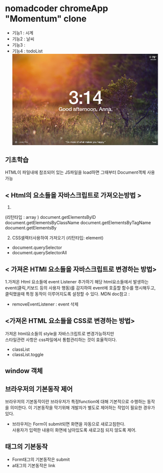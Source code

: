 # nomadcoder chromeApp "Momentum" clone
  - 기능1 : 시계
  - 기능2 : 날씨
  - 기능3 : 
  - 기능4 : todoList
![Momentum](res/momentum.png)


## 기초학습 
HTML이 파일내에 참조되어 있는 JS파일을 load하면 그때부터 Document객체 사용가능


## < Html의 요소들을 자바스크립트로 가져오는방법 >
1.
(리턴타입 : array )
document.getElementsByID
  document.getElementsByClassName
  document.getElementsByTagName
  document.getElementsBy

2. CSS셀렉터사용하여 가져오기
(리턴타입: element)
- document.querySelector
- document.querySelectorAll


## < 가져온 HTMl 요소들을 자바스크립트로 변경하는 방법>
1.가져온 Html 요소들에 event Listener 추가하기
해당 html요소들에서 발생하는 event(클릭,키보드 등의 사용자 행동)를 감지하여
event에 호출할 함수를 명시해두고, 클릭했을때 특정 동작이 이루어지도록 설정할 수 있다.
MDN doc참고 : 
  - removeEventListener  : event 삭제 

## <가져온 HTML 요소들을 CSS로 변경하는 방법>
가져온 html요소들의 style을 자바스크립트로 변경가능하지만   
스타일관련 사항은 css파일에서 통합관리하는 것이 효율적이다.   
  - classList 
  - classList.toggle





## window 객체


## 브라우저의 기본동작 제어 
브라우저의 기본동작이란 브라우저가 특정function에 대해 기본적으로 수행하는 동작을 의미한다.
이 기본동작을 막기위해 개발자가 별도로 제어하는 작업이 필요한 경우가 있다.

  - 브라우저는 Form이 submit되면 화면을 자동으로 새로고침한다.   
    사용자가 입력한 내용이 화면에 남아있도록 새로고침 되지 않도록 제어.


## 태그의 기본동작
  - Form태그의 기본동작은 submit
  - a태그의 기본동작은 link

